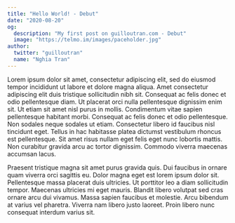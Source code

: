```yaml
---
title: "Hello World! - Debut"
date: "2020-08-20"
og:
  description: "My first post on guilloutran.com - Debut"
  image: "https://telmo.im/images/paceholder.jpg"
author:
  twitter: "guilloutran"
  name: "Nghia Tran"
---
```


Lorem ipsum dolor sit amet, consectetur adipiscing elit, sed do eiusmod tempor
incididunt ut labore et dolore magna aliqua. Amet consectetur adipiscing elit
duis tristique sollicitudin nibh sit. Consequat ac felis donec et odio
pellentesque diam. Ut placerat orci nulla pellentesque dignissim enim sit. Ut
etiam sit amet nisl purus in mollis. Condimentum vitae sapien pellentesque
habitant morbi. Consequat ac felis donec et odio pellentesque. Non sodales neque
sodales ut etiam. Consectetur libero id faucibus nisl tincidunt eget. Tellus in
hac habitasse platea dictumst vestibulum rhoncus est pellentesque. Sit amet
risus nullam eget felis eget nunc lobortis mattis. Non curabitur gravida arcu ac
tortor dignissim. Commodo viverra maecenas accumsan lacus.

Praesent tristique magna sit amet purus gravida quis. Dui faucibus in ornare
quam viverra orci sagittis eu. Dolor magna eget est lorem ipsum dolor sit.
Pellentesque massa placerat duis ultricies. Ut porttitor leo a diam sollicitudin
tempor. Maecenas ultricies mi eget mauris. Blandit libero volutpat sed cras
ornare arcu dui vivamus. Massa sapien faucibus et molestie. Arcu bibendum at
varius vel pharetra. Viverra nam libero justo laoreet. Proin libero nunc
consequat interdum varius sit.
